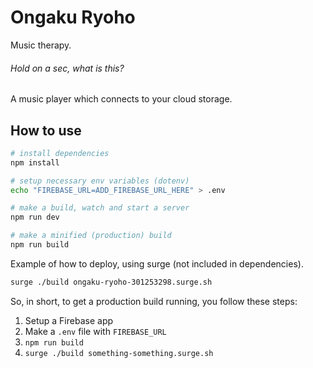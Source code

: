 # Ongaku Ryoho

Music therapy.


###### Hold on a sec, what is this?

A music player which connects to your cloud storage.


## How to use

```bash
# install dependencies
npm install

# setup necessary env variables (dotenv)
echo "FIREBASE_URL=ADD_FIREBASE_URL_HERE" > .env

# make a build, watch and start a server
npm run dev

# make a minified (production) build
npm run build
```

Example of how to deploy, using surge (not included in dependencies).

```bash
surge ./build ongaku-ryoho-301253298.surge.sh
```

So, in short, to get a production build running, you follow these steps:

1. Setup a Firebase app
2. Make a `.env` file with `FIREBASE_URL`
3. `npm run build`
4. `surge ./build something-something.surge.sh`
